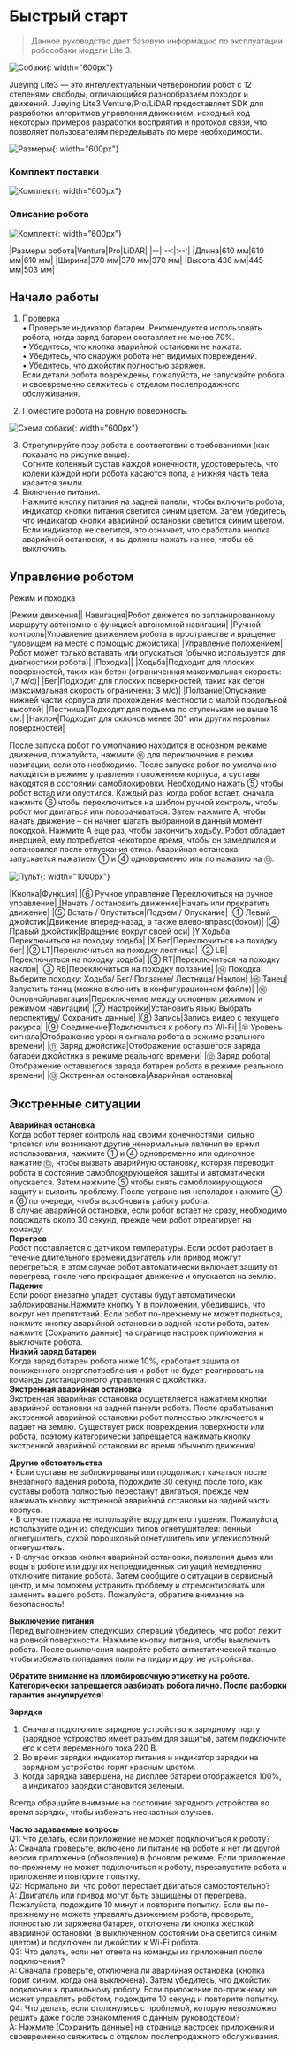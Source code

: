 # Быстрый старт

> Данное руководство дает базовую информацию по эксплуатации робособаки модели Lite 3.

![Cобаки](/assets/images/StartPage.png){: width="600px"}

Jueying Lite3 — это интеллектуальный четвероногий робот с 12 степенями свободы, отличающийся разнообразием походок и движений. Jueying Lite3 Venture/Pro/LiDAR предоставляет SDK для разработки алгоритмов управления движением, исходный код некоторых примеров разработки восприятия и протокол связи, что позволяет пользователям переделывать по мере необходимости.

![Размеры](/assets/images/size.png){: width="600px"}

### Комплект поставки

![Комплект](/assets/images/Комплектация.png){: width="600px"}

### Описание робота

![Комплект](/assets/images/view.png){: width="600px"}

|Размеры робота|Venture|Pro|LiDAR|
|--|:--:|:--:|
|Длина|610 мм|610 мм|610 мм|
|Ширина|370 мм|370 мм|370 мм|
|Высота|436 мм|445 мм|503 мм|
## Начало работы
1) Проверка                                                                                                                                                               
• Проверьте индикатор батареи. Рекомендуется использовать робота, когда заряд батареи составляет не менее 70%.                                                            
• Убедитесь, что кнопка аварийной остановки не нажата.                                                                                                                    
• Убедитесь, что снаружи робота нет видимых повреждений.                                                                                                                  
• Убедитесь, что джойстик полностью заряжен.                                                                                                                             
Если детали робота повреждены, пожалуйста, не запускайте робота и своевременно свяжитесь с отделом послепродажного обслуживания.                                         

2) Поместите робота на ровную поверхность.

![Схема собаки](/assets/images/x20_start_pos.png){: width="600px"}

3) Отрегулируйте позу робота в соответствии с требованиями (как показано на рисунке выше):                                                                               
Cогните коленный сустав каждой конечности, удостоверьтесь, что колени каждой ноги робота касаются пола, а нижняя часть тела касается земли.                               
4) Включение питания.                                                                                                                                                    
Нажмите кнопку питания на задней панели, чтобы включить робота, индикатор кнопки питания светится синим цветом. Затем убедитесь, что индикатор кнопки аварийной остановки светится синим цветом. Если индикатор не светится, это означает, что сработала кнопка аварийной остановки, и вы должны нажать на нее, чтобы её выключить.

## Управление роботом

Режим и походка

|Режим движения||
Навигация|Робот движется по запланированному маршруту автономно с функцией автономной навигации|
|Ручной контроль|Управление движением робота в пространстве и вращение туловищем на месте с помощью джойстика|
|Управление положением|Робот может только вставать или опускаться (обычно используется для диагностики робота)|
|Походка||
|Ходьба|Подходит для плоских поверхностей, таких как бетон (ограниченная максимальная скорость: 1,7 м/с)|
|Бег|Подходит для плоских поверхностей, таких как бетон (максимальная скорость ограничена: 3 м/с)|
|Ползание|Опускание нижней части корпуса для прохождения местности с малой продольной высотой|
|Лестница|Подходит для подъема по ступенькам не выше 18 см.|
|Наклон|Подходит для склонов менее 30° или других неровных поверхностей|

После запуска робот по умолчанию находится в основном режиме движения, пожалуйста, нажмите ⑯ для переключения в режим навигации, если это необходимо. После запуска робот по умолчанию находится в режиме управления положением корпуса, а суставы находятся в состоянии самоблокировки. Необходимо нажать ⑤ чтобы робот встал или опустился. Каждый раз, когда робот встает, сначала нажмите ⑥ чтобы переключиться на шаблон ручной контроль, чтобы робот мог двигаться или поворачиваться. Затем нажмите A, чтобы начать движение – он начнет шагать выбранной в данный момент походкой. Нажмите A еще раз, чтобы закончить ходьбу. Робот обладает инерцией, ему потребуется некоторое время, чтобы он замедлился и остановился после отпускания стика. Аварийная остановка: запускается нажатием ① и ④ одновременно или по нажатию на ⑬.

![Пульт](/assets/images/sticks_jy.png){: width="1000px"}

|Кнопка|Функция|
|⑥ Ручное управление|Переключиться на ручное управление|
|Начать / остановить движение|Начать или прекратить движение|
|⑤ Встать / Опуститься|Подъем / Опускание|
|① Левый джойстик|Движение вперед-назад, а также влево-вправо(боком)|
|④ Правый джойстик|Вращение вокруг своей оси|
|Y Ходьба|Переключиться на походку ходьба|
|Х Бег|Переключиться на походку бег|
|② LT|Переключиться на походку лестница|
|② LB|Переключиться на походку ходьба|
|③ RT|Переключиться на походку наклон|
|③ RB|Переключиться на походку ползание|
|⑭ Походка|Выберите походку: Ходьба/ Бег/ Ползание/ Лестница/ Наклон|
|⑮ Танец|Запустить танец (можно включить в конфигурационном файле)|
|⑯ Основной/навигация|Переключение между основным режимом и режимом навигации|
|⑦ Настройки|Установить язык/ Выбрать перспективу/ Сохранить данные|
|⑧ Запись|Запись видео с текущего ракурса|
|⑨ Соединение|Подключиться к роботу по Wi-Fi|
|⑩ Уровень сигнала|Отображение уровня сигнала робота в режиме реального времени|
|⑪ Заряд джойстика|Отображение оставшегося заряда батареи джойстика в режиме реального времени|
|⑫ Заряд робота|Отображение оставшегося заряда батареи робота в режиме реального времени|
|⑬ Экстренная остановка|Аварийная остановка|

## Экстренные ситуации
**Аварийная остановка**                                                                                                                                               
Когда робот теряет контроль над своими конечностями, сильно трясется или возникают другие ненормальные явления во время использования, нажмите ① и ④ одновременно или одиночное нажатие ⑬, чтобы вызвать аварийную остановку, которая переводит робота в состояние самоблокирующейся защиты и автоматически опускается. Затем нажмите ⑤ чтобы снять самоблокирующуюся защиту и выявить проблему. После устранения неполадок нажмите ④ и ⑥ по очереди, чтобы возобновить работу робота.                      
В случае аварийной остановки, если робот встает не сразу, необходимо подождать около 30 секунд, прежде чем робот отреагирует на команду.                             
**Перегрев**                                                                                                                                                          
Робот поставляется с датчиком температуры. Если робот работает в течение длительного времени,двигатель или привод можгут перегреться, в этом случае робот автоматически включает защиту от перегрева, после чего прекращает движение и опускается на землю.                                  
**Падение**                                                                                                                                                           
Если робот внезапно упадет, суставы будут автоматически заблокированы.Нажмите кнопку Y в приложении, убедившись, что вокруг нет препятствий. Если робот по-прежнему не может подняться, нажмите кнопку аварийной остановки в задней части робота, затем нажмите [Сохранить данные] на странице настроек приложения и выключите робота.           
**Низкий заряд батареи**                                                                                                                                               
Когда заряд батареи робота ниже 10%, сработает защита от пониженного энергопотребления и робот не будет реагировать на команды дистанционного управления с джойстика.    
**Экстренная аварийная остановка**                                                                                                                                     
Экстренная аварийная остановка осущетвляется нажатием кнопки аварийной остановки на задней панели робота. После срабатывания экстренной аварийной остановки робот полностью отключается и падает на землю. Существует риск повреждения поверхности или робота, поэтому категорически запрещается нажимать кнопку экстренной аварийной остановки во время обычного движения!

**Другие обстоятельства**                                                                                                                                              
• Если суставы не заблокированы или продолжают качаться после внезапного падения робота, подождите 30 секунд после того, как суставы робота полностью перестанут двигаться, прежде чем нажимать кнопку экстренной аварийной остановки на задней части корпуса.                                                                         
• В случае пожара не используйте воду для его тушения. Пожалуйста, используйте один из следующих типов огнетушителей: пенный огнетушитель, сухой порошковый огнетушитель или углекислотный огнетушитель.                                                                                                                                      
• В случае отказа кнопки аварийной остановки, появления дыма или воды в роботе или других непредвиденных ситуаций немедленно отключите питание робота. Затем сообщите о ситуации в сервисный центр, и мы поможем устранить проблему и отремонтировать или заменить вашего робота. Пожалуйста, обратите внимание на безопасность!

**Выключение питания**                                                                                                                                                 
Перед выполнением следующих операций убедитесь, что робот лежит на ровной поверхности. Нажмите кнопку питания, чтобы выключить робота. После выключения накройте робота антистатической тканью, чтобы избежать попадания пыли на лидар и другие устройства.

**Обратите внимание на пломбировочную этикетку на роботе.
Категорически запрещается разбирать робота лично. После разборки
гарантия аннулируется!**

**Зарядка**                                                                                                                                                 
1. Сначала подключите зарядное устройство к зарядному порту (зарядное устройство имеет разъем для защиты), затем подключите его к сети переменного тока 220 В.
2. Во время зарядки индикатор питания и индикатор зарядки на зарядном устройстве горят красным цветом.
3. Когда зарядка завершена, на дисплее батареи отображается 100%, а индикатор зарядки становится зеленым.

Всегда обращайте внимание на состояние зарядного устройства во время зарядки, чтобы избежать несчастных случаев.

**Часто задаваемые вопросы**                                                                                                                                       
Q1: Что делать, если приложение не может подключиться к роботу?                                                                                                     
A: Сначала проверьте, включено ли питание на роботе и нет ли другой версии приложения (обновления) в фоновом режиме. Если приложение по-прежнему не может подключиться к роботу, перезапустите робота и приложение и повторите попытку.                                                                                                     
Q2: Нормально ли, что робот перестает двигаться самостоятельно?                                                                                                    
A: Двигатель или привод могут быть защищены от перегрева. Пожалуйста, подождите 10 минут и повторите попытку. Если вы по-прежнему не можете управлять движением робота, проверьте, полностью ли заряжена батарея, отключена ли кнопка жесткой аварийной остановки (в выключенном состоянии она светится синим цветом) и подключен ли джойстик к Wi-Fi робота.                                                                                                                                                        
Q3: Что делать, если нет ответа на команды из приложения после подключения?                                                                                          
A: Сначала проверьте, отключена ли аварийная остановка (кнопка горит синим, когда она выключена). Затем убедитесь, что джойстик подключен к правильному роботу. Если приложение по-прежнему не может управлять роботом, подождите 10 секунд и повторите попытку.                                                                         
Q4: Что делать, если столкнулись с проблемой, которую невозможно решить даже после ознакомления с данным руководством?                                                
A: Нажмите [Сохранить данные] на странице настроек приложения и своевременно свяжитесь с отделом послепродажного обслуживания.                                          



